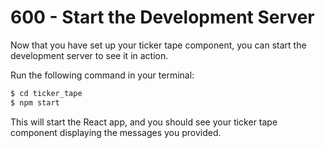# 600 - Start the Development Server

Now that you have set up your ticker tape component, you can start the development server to see it in action.

Run the following command in your terminal:

```bash
$ cd ticker_tape
$ npm start
```

This will start the React app, and you should see your ticker tape component displaying the messages you provided.
